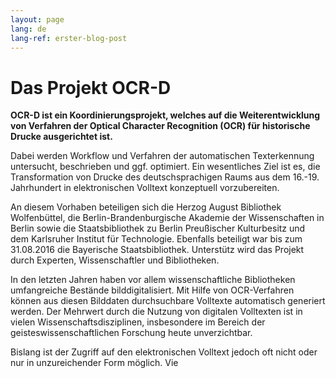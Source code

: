 ```yaml
---
layout: page
lang: de
lang-ref: erster-blog-post
---
```

# Das Projekt OCR-D

**OCR-D ist ein Koordinierungsprojekt, welches auf die Weiterentwicklung von
Verfahren der Optical Character Recognition (OCR) für historische Drucke
ausgerichtet ist.**

Dabei werden Workflow und Verfahren der automatischen Texterkennung untersucht,
beschrieben und ggf. optimiert. Ein wesentliches Ziel ist es, die
Transformation von Drucke des deutschsprachigen Raums aus dem 16.-19.
Jahrhundert in elektronischen Volltext konzeptuell vorzubereiten.

An diesem Vorhaben beteiligen sich die Herzog August Bibliothek Wolfenbüttel,
die Berlin-Brandenburgische Akademie der Wissenschaften in Berlin sowie die
Staatsbibliothek zu Berlin Preußischer Kulturbesitz und dem Karlsruher Institut
für Technologie. Ebenfalls beteiligt war bis zum 31.08.2016 die Bayerische
Staatsbibliothek. Unterstütz wird das Projekt durch Experten, Wissenschaftler
und Bibliotheken.

In den letzten Jahren haben vor allem wissenschaftliche Bibliotheken
umfangreiche Bestände bilddigitalisiert. Mit Hilfe von OCR-Verfahren können aus
diesen Bilddaten durchsuchbare Volltexte automatisch generiert werden. Der
Mehrwert durch die Nutzung von digitalen Volltexten ist in vielen
Wissenschaftsdisziplinen, insbesondere im Bereich der geisteswissenschaftlichen
Forschung heute unverzichtbar.

Bislang ist der  Zugriff auf den elektronischen Volltext jedoch oft nicht oder
nur in unzureichender Form möglich. Vie
